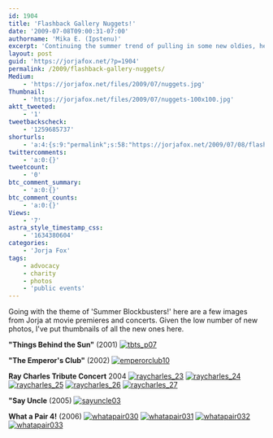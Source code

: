 ```yaml
---
id: 1904
title: 'Flashback Gallery Nuggets!'
date: '2009-07-08T09:00:31-07:00'
authorname: 'Mika E. (Ipstenu)'
excerpt: 'Continuing the summer trend of pulling in some new oldies, here are some more nuggets of gallery gold to keep you smiling while the sun''s shining.'
layout: post
guid: 'https://jorjafox.net/?p=1904'
permalink: /2009/flashback-gallery-nuggets/
Medium:
    - 'https://jorjafox.net/files/2009/07/nuggets.jpg'
Thumbnail:
    - 'https://jorjafox.net/files/2009/07/nuggets-100x100.jpg'
aktt_tweeted:
    - '1'
tweetbackscheck:
    - '1259685737'
shorturls:
    - 'a:4:{s:9:"permalink";s:58:"https://jorjafox.net/2009/07/08/flashback-gallery-nuggets/";s:7:"tinyurl";s:25:"http://tinyurl.com/kj6mm8";s:4:"isgd";s:18:"http://is.gd/52X1b";s:5:"bitly";s:20:"http://bit.ly/5yqa3e";}'
twittercomments:
    - 'a:0:{}'
tweetcount:
    - '0'
btc_comment_summary:
    - 'a:0:{}'
btc_comment_counts:
    - 'a:0:{}'
Views:
    - '7'
astra_style_timestamp_css:
    - '1634380604'
categories:
    - 'Jorja Fox'
tags:
    - advocacy
    - charity
    - photos
    - 'public events'
---
```


Going with the theme of 'Summer Blockbusters!' here are a few images from Jorja at movie premieres and concerts.  Given the low number of new photos, I've put thumbnails of all the new ones here.

**"Things Behind the Sun"** (2001)
<a href="https://jorjafox.net/gallery/pub/premieres/20010416-tbts/tbts_p07.jpg"><img class="ZenphotoPress_thumb " alt="tbts_p07" title="tbts_p07" src="https://jorjafox.net/gallery/cache/pub/premieres/20010416-tbts/tbts_p07_200_cw200_ch200_thumb.jpg"  /></a>

**"The Emperor's Club"** (2002)
<a href="https://jorjafox.net/gallery/pub/premieres/20020000-emperors/emperorclub10.jpg"><img class="ZenphotoPress_thumb" alt="emperorclub10" title="emperorclub10" src="https://jorjafox.net/gallery/cache/pub/premieres/20020000-emperors/emperorclub10_200_cw200_ch200_thumb.jpg"  /></a>

**Ray Charles Tribute Concert** 2004
<a href="https://jorjafox.net/gallery/pub/benefits/20041008-raycharles/raycharles_23.jpg"><img class="ZenphotoPress_thumb " alt="raycharles_23" title="raycharles_23" src="https://jorjafox.net/gallery/cache/pub/benefits/20041008-raycharles/raycharles_23_200_cw200_ch200_thumb.jpg"  /></a> <a href="https://jorjafox.net/gallery/pub/benefits/20041008-raycharles/raycharles_24.jpg"><img class="ZenphotoPress_thumb " alt="raycharles_24" title="raycharles_24" src="https://jorjafox.net/gallery/cache/pub/benefits/20041008-raycharles/raycharles_24_200_cw200_ch200_thumb.jpg"  /></a> <a href="https://jorjafox.net/gallery/pub/benefits/20041008-raycharles/raycharles_25.jpg"><img class="ZenphotoPress_thumb " alt="raycharles_25" title="raycharles_25" src="https://jorjafox.net/gallery/cache/pub/benefits/20041008-raycharles/raycharles_25_200_cw200_ch200_thumb.jpg"  /></a> <a href="https://jorjafox.net/gallery/pub/benefits/20041008-raycharles/raycharles_26.jpg"><img class="ZenphotoPress_thumb " alt="raycharles_26" title="raycharles_26" src="https://jorjafox.net/gallery/cache/pub/benefits/20041008-raycharles/raycharles_26_200_cw200_ch200_thumb.jpg"  /></a> <a href="https://jorjafox.net/gallery/pub/benefits/20041008-raycharles/raycharles_27.jpg"><img class="ZenphotoPress_thumb " alt="raycharles_27" title="raycharles_27" src="https://jorjafox.net/gallery/cache/pub/benefits/20041008-raycharles/raycharles_27_200_cw200_ch200_thumb.jpg"  /></a>

**"Say Uncle** (2005)
<a href="https://jorjafox.net/gallery/pub/premieres/20050610-sayuncle/sayuncle03.jpg"><img class="ZenphotoPress_thumb " alt="sayuncle03" title="sayuncle03" src="https://jorjafox.net/gallery/cache/pub/premieres/20050610-sayuncle/sayuncle03_200_cw200_ch200_thumb.jpg"  /></a>

**What a Pair 4!** (2006)
<a href="https://jorjafox.net/gallery/pub/advocacy/20060611-pair/whatapair030.jpg"><img class="ZenphotoPress_thumb " alt="whatapair030" title="whatapair030" src="https://jorjafox.net/gallery/cache/pub/advocacy/20060611-pair/whatapair030_200_cw200_ch200_thumb.jpg"  /></a> <a href="https://jorjafox.net/gallery/pub/advocacy/20060611-pair/whatapair031.jpg"><img class="ZenphotoPress_thumb " alt="whatapair031" title="whatapair031" src="https://jorjafox.net/gallery/cache/pub/advocacy/20060611-pair/whatapair031_200_cw200_ch200_thumb.jpg"  /></a> <a href="https://jorjafox.net/gallery/pub/advocacy/20060611-pair/whatapair032.jpg"><img class="ZenphotoPress_thumb " alt="whatapair032" title="whatapair032" src="https://jorjafox.net/gallery/cache/pub/advocacy/20060611-pair/whatapair032_200_cw200_ch200_thumb.jpg"  /></a> <a href="https://jorjafox.net/gallery/pub/advocacy/20060611-pair/whatapair033.jpg"><img class="ZenphotoPress_thumb " alt="whatapair033" title="whatapair033" src="https://jorjafox.net/gallery/cache/pub/advocacy/20060611-pair/whatapair033_200_cw200_ch200_thumb.jpg"  /></a>

